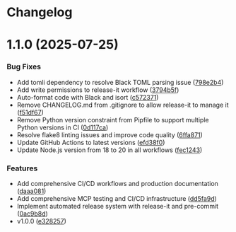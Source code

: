 # Changelog

# 1.1.0 (2025-07-25)


### Bug Fixes

* Add tomli dependency to resolve Black TOML parsing issue ([798e2b4](https://github.com/taco-ops/siril-mcp/commit/798e2b48ae7557da914222dfe1c3dd224a13367f))
* Add write permissions to release-it workflow ([3794b5f](https://github.com/taco-ops/siril-mcp/commit/3794b5f3e75e976c1335c24df1a280e67c89e99d))
* Auto-format code with Black and isort ([c572371](https://github.com/taco-ops/siril-mcp/commit/c5723719dc6401eccdc3e04e908b363d54a27d74))
* Remove CHANGELOG.md from .gitignore to allow release-it to manage it ([f51df67](https://github.com/taco-ops/siril-mcp/commit/f51df67115f0fac66d955e3089a26b9f6b2561cd))
* Remove Python version constraint from Pipfile to support multiple Python versions in CI ([0d117ca](https://github.com/taco-ops/siril-mcp/commit/0d117cad9ae90c6c42ab81128ec2b6c6f93a98d7))
* Resolve flake8 linting issues and improve code quality ([6ffa871](https://github.com/taco-ops/siril-mcp/commit/6ffa87165bdf67a2a6108e6aff6d40c7d98e4838))
* Update GitHub Actions to latest versions ([efd38f0](https://github.com/taco-ops/siril-mcp/commit/efd38f0180104347ea66f27657bc1baa94304140))
* Update Node.js version from 18 to 20 in all workflows ([fec1243](https://github.com/taco-ops/siril-mcp/commit/fec12435e4f096dee24fa995be296994cdc5f254))


### Features

* Add comprehensive CI/CD workflows and production documentation ([daaa081](https://github.com/taco-ops/siril-mcp/commit/daaa081d952eba65e059b923c6a02d148139ba5a))
* Add comprehensive MCP testing and CI/CD infrastructure ([dd5fa9d](https://github.com/taco-ops/siril-mcp/commit/dd5fa9d85bfee9697e0d57354430cee566c9ff45))
* Implement automated release system with release-it and pre-commit ([0ac9b8d](https://github.com/taco-ops/siril-mcp/commit/0ac9b8d01fdd0dd4b729bbc998bc1ce53eb79365))
* v1.0.0 ([e328257](https://github.com/taco-ops/siril-mcp/commit/e32825778b3cc0b4160812f10e246db6a104803a))
